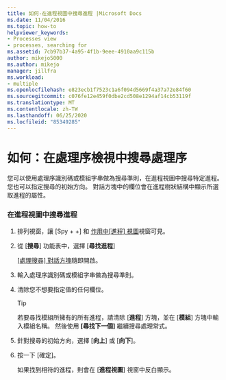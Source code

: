 ```yaml
---
title: 如何-在進程視圖中搜尋進程 |Microsoft Docs
ms.date: 11/04/2016
ms.topic: how-to
helpviewer_keywords:
- Processes view
- processes, searching for
ms.assetid: 7cb97b37-4a95-4f1b-9eee-4910aa9c115b
author: mikejo5000
ms.author: mikejo
manager: jillfra
ms.workload:
- multiple
ms.openlocfilehash: e823ecb1f7523c1a6f094d5669f4a37a72e84f60
ms.sourcegitcommit: c076fe12e459f0dbe2cd508e1294af14cb53119f
ms.translationtype: MT
ms.contentlocale: zh-TW
ms.lasthandoff: 06/25/2020
ms.locfileid: "85349285"
---
```

# <a name="how-to-search-for-a-process-in-processes-view"></a>如何：在處理序檢視中搜尋處理序
您可以使用處理序識別碼或模組字串做為搜尋準則，在進程視圖中搜尋特定進程。 您也可以指定搜尋的初始方向。 對話方塊中的欄位會在進程樹狀結構中顯示所選取進程的屬性。

### <a name="to-search-for-a-process-in-processes-view"></a>在進程視圖中搜尋進程

1. 排列視窗，讓 [Spy + +] 和 [作用中[進程] 視圖](../debugger/processes-view.md)視窗可見。

2. 從 [**搜尋**] 功能表中，選擇 [**尋找進程**]

    [[處理搜尋] 對話方塊](../debugger/process-search-dialog-box.md)隨即開啟。

3. 輸入處理序識別碼或模組字串做為搜尋準則。

4. 清除您不想要指定值的任何欄位。

   > [!TIP]
   > 若要尋找模組所擁有的所有進程，請清除 [**進程**] 方塊，並在 [**模組**] 方塊中輸入模組名稱。 然後使用 **[尋找下一個]** 繼續搜尋處理常式。

5. 針對搜尋的初始方向，選擇 [**向上**] 或 [**向下**]。

6. 按一下 [確定]。

   如果找到相符的進程，則會在 [**進程視圖**] 視窗中反白顯示。